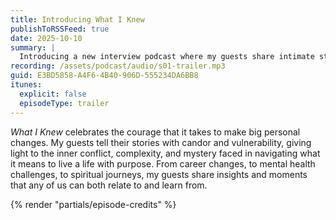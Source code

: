 ```yaml
---
title: Introducing What I Knew
publishToRSSFeed: true
date: 2025-10-10
summary: |
  Introducing a new interview podcast where my guests share intimate stories of personal change.
recording: /assets/podcast/audio/s01-trailer.mp3
guid: E3BD5858-A4F6-4B40-906D-555234DA6BB8
itunes:
  explicit: false
  episodeType: trailer
---
```


_What I Knew_ celebrates the courage that it takes to make big personal changes. My guests tell their stories with candor and vulnerability, giving light to the inner conflict, complexity, and mystery faced in navigating what it means to live a life with purpose. From career changes, to mental health challenges, to spiritual journeys, my guests share insights and moments that any of us can both relate to and learn from.

{% render "partials/episode-credits" %}
